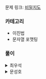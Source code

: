문제 링크: [비밀지도](https://programmers.co.kr/learn/courses/30/lessons/17681)

### 카테고리
- 이진법
- 문자열 포맷팅

### 풀이
<details>
<summary>최우석</summary>
<div markdown=“1”>

 ```python
  # 이진법과 문자열 다루기
def solution(n, arr1, arr2):
    answer = []
    for i in range(n):
        string1 = bin(arr1[i])[2:].zfill(n)
        string2 = bin(arr2[i])[2:].zfill(n)
        answer_string=""
        for j in range(n):
            if string1[j] == "1" or string2[j] == "1":
                answer_string += "#"
            else:
                answer_string += " "
        answer.append(answer_string)
    return answer

# 두번째 - zip(2개의 배열을 한번에 for문으로),
# 이진수에 or, and 메서드 활용
# rjust(문자열 길이를 지정하여 부족한 부분 pading),
# replace 메서드로 이진수를 원하는 지도값으로 변경
def solution(n, arr1, arr2):
    answer = []
    for i,j in zip(arr1,arr2):
        string = bin(i|j)[2:].rjust(n,"0")
        answer_string = string.replace("1","#")
        answer_string = answer_string.replace("0"," ")
        answer.append(answer_string)
    return answer
```
  
</div>
</details>

<details>
<summary>문성호</summary>
<div markdown=“1”>

 ```python
 def binary(n,num): #10진수 -> 2진수 변환 함수
    temp=[]
    while True:
        temp.append(num%2)
        if num==1 or num==0:
            break
        num=num//2
    while len(temp)!=n:
        temp.append(0)
    temp = temp[::-1]
    temp = list(map(str,temp))
    binary_num = ''.join(temp)
    return binary_num

def solution(n, arr1, arr2):
    
    binary_arr1=[]
    for num in arr1:
        binary_arr1.append(binary(n,num)) #arr1을 이진수로 변환
        
    binary_arr2=[]
    for num in arr2:
        binary_arr2.append(binary(n,num))
    
    bin_all = list(zip(binary_arr1,binary_arr2)) #arr2를 이진수로 변환
    
    answer=['']*n
    for i,v in enumerate(bin_all):
        for j in range(n):
            if v[0][j]=='1' or v[1][j]=='1': #arr1과 arr2를 비교하여 answer 완성
                answer[i]+='#'
            else: answer[i]+=' ' #문자열에 빈 칸 더할 때 주의
                
    return answer
 
 ```
<details>
<summary></summary>
<div markdown=“1”>  
</div>
</details>

```python
def solution(n, arr1, arr2):
    answer = []
    for a1, a2 in zip(arr1,arr2):
        a12 = str(bin(a1|a2))[2:]
        a12 = '0' * (n - len(a12)) + a12
        a12 = a12.replace("1","#")
        a12 = a12.replace("0"," ")
        answer.append(a12)
    return answer
```    

</div>
</details>
